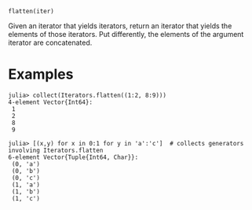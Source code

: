 ```
flatten(iter)
```

Given an iterator that yields iterators, return an iterator that yields the elements of those iterators. Put differently, the elements of the argument iterator are concatenated.

# Examples

```jldoctest
julia> collect(Iterators.flatten((1:2, 8:9)))
4-element Vector{Int64}:
 1
 2
 8
 9

julia> [(x,y) for x in 0:1 for y in 'a':'c']  # collects generators involving Iterators.flatten
6-element Vector{Tuple{Int64, Char}}:
 (0, 'a')
 (0, 'b')
 (0, 'c')
 (1, 'a')
 (1, 'b')
 (1, 'c')
```
